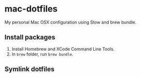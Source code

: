 # mac-dotfiles
My personal Mac OSX configuration using Stow and brew bundle.

## Install packages

1. Install Homebrew and XCode Command Line Tools.
2. In `brew` folder, run `brew bundle`.

## Symlink dotfiles
